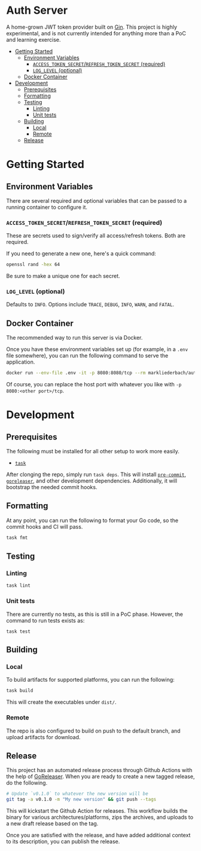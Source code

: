 # Auth Server <!-- omit in toc -->

A home-grown JWT token provider built on [Gin](https://github.com/gin-gonic/gin). This project is highly experimental, and is not currently intended for anything more than a PoC and learning exercise.

- [Getting Started](#getting-started)
  - [Environment Variables](#environment-variables)
    - [`ACCESS_TOKEN_SECRET`/`REFRESH_TOKEN_SECRET` (required)](#access_token_secretrefresh_token_secret-required)
    - [`LOG_LEVEL` (optional)](#log_level-optional)
  - [Docker Container](#docker-container)
- [Development](#development)
  - [Prerequisites](#prerequisites)
  - [Formatting](#formatting)
  - [Testing](#testing)
    - [Linting](#linting)
    - [Unit tests](#unit-tests)
  - [Building](#building)
    - [Local](#local)
    - [Remote](#remote)
  - [Release](#release)

# Getting Started

## Environment Variables
There are several required and optional variables that can be passed to a running container to configure it.

### `ACCESS_TOKEN_SECRET`/`REFRESH_TOKEN_SECRET` (required)
These are secrets used to sign/verify all access/refresh tokens. Both are required.

If you need to generate a new one, here's a quick command:
```bash
openssl rand -hex 64
```

Be sure to make a unique one for each secret.

### `LOG_LEVEL` (optional)
Defaults to `INFO`. Options include `TRACE`, `DEBUG`, `INFO`, `WARN`, and `FATAL`.

## Docker Container
The recommended way to run this server is via Docker.

Once you have these environment variables set up (for example, in a `.env` file somewhere), you can run the following command to serve the application.

```bash
docker run --env-file .env -it -p 8080:8080/tcp --rm markliederbach/auth-server:latest
```

Of course, you can replace the host port with whatever you like with `-p 8080:<other port>/tcp`.

# Development
## Prerequisites
The following must be installed for all other setup to work more easily.
- [`task`](https://taskfile.dev/#/installation)

After clonging the repo, simply run `task deps`. This will install [`pre-commit`](https://pre-commit.com/), [`goreleaser`](https://goreleaser.com/intro/), and other development dependencies. Additionally, it will bootstrap the needed commit hooks.

## Formatting
At any point, you can run the following to format your Go code, so the commit hooks and CI will pass.
```bash
task fmt
```

## Testing
### Linting
```bash
task lint
```
### Unit tests
There are currently no tests, as this is still in a PoC phase. However, the command to run tests exists as:
```
task test
```

## Building
### Local
To build artifacts for supported platforms, you can run the following:
```bash
task build
```
This will create the executables under `dist/`.

### Remote
The repo is also configured to build on push to the default branch, and upload artifacts for download.

## Release
This project has an automated release process through Github Actions with the help of [GoReleaser](https://goreleaser.com/intro/). When you are ready to create a new tagged release, do the following.

```bash
# Update `v0.1.0` to whatever the new version will be
git tag -a v0.1.0 -m "My new version" && git push --tags
```

This will kickstart the Github Action for releases. This workflow builds the binary for various
architectures/platforms, zips the archives, and uploads to a new draft release based on the tag.

Once you are satisfied with the release, and have added additional context to its description, you can publish the release.